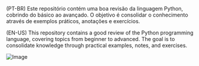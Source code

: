 (PT-BR)
Este repositório contém uma boa revisão da linguagem Python, cobrindo do básico ao avançado. O objetivo é consolidar o conhecimento através de exemplos práticos, anotações e exercícios.

(EN-US)
This repository contains a good review of the Python programming language, covering topics from beginner to advanced. The goal is to consolidate knowledge through practical examples, notes, and exercises.


![Image](https://github.com/user-attachments/assets/2ab962fd-d2b1-4cde-97e0-7708418b177b)

